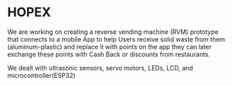 # HOPEX
We are working on creating a reverse vending machine (RVM) prototype that connects to a mobile App to help
Users receive solid waste from them (aluminum-plastic) and replace it with
points on the app they can later exchange these points with Cash Back or discounts from
restaurants.

We dealt with ultrasonic sensors, servo motors, LEDs, LCD, and microcontroller(ESP32)
